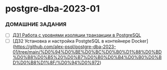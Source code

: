 # postgre-dba-2023-01
### ДОМАШНИЕ ЗАДАНИЯ

- [ ] [ДЗ1 Работа с уровнями изоляции транзакции в PostgreSQL](https://github.com/alex-psql/postgre-dba-2023-01/tree/main/%D0%94%D0%BE%D0%BC%D0%B0%D1%88%D0%BD%D0%B8%D0%B5%20%D0%B7%D0%B0%D0%B4%D0%B0%D0%BD%D0%B8%D1%8F/%D0%94%D0%971)
- [ ] [ДЗ2 Установка и настройка PostgteSQL в контейнере Docker] (https://github.com/alex-psql/postgre-dba-2023-01/tree/main/%D0%94%D0%BE%D0%BC%D0%B0%D1%88%D0%BD%D0%B8%D0%B5%20%D0%B7%D0%B0%D0%B4%D0%B0%D0%BD%D0%B8%D1%8F/%D0%94%D0%972)
